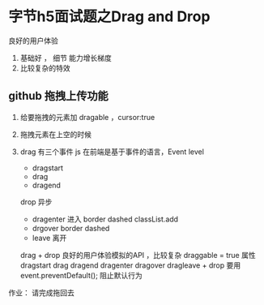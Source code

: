 # 字节h5面试题之Drag and Drop
良好的用户体验
1. 基础好 ， 细节 能力增长梯度
2. 比较复杂的特效


## github 拖拽上传功能 
1. 给要拖拽的元素加 dragable ，cursor:true
2. 拖拽元素在上空的时候 
3. drag 有三个事件 
    js 在前端是基于事件的语言，Event level
    - dragstart
    - drag
    - dragend

    drop 异步
    - dragenter 进入 border
        dashed classList.add
    - drgover border dashed
    - leave 离开

    drag + drop 良好的用户体验模拟的API ，比较复杂
    draggable = true 属性
    dragstart drag dragend
    dragenter dragover dragleave + drop
    要用  event.preventDefault(); 阻止默认行为


作业： 请完成拖回去


